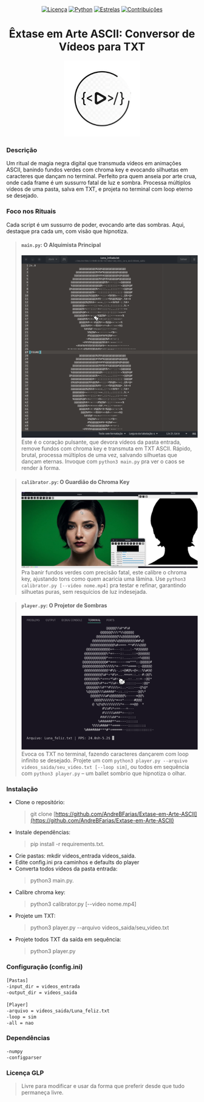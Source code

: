 <div align="center">
  
[![Licença](https://img.shields.io/badge/licença-MIT-blue.svg)](https://opensource.org/licenses/MIT)
[![Python](https://img.shields.io/badge/python-3.8+-green.svg)](https://www.python.org/)
[![Estrelas](https://img.shields.io/github/stars/AndreBFarias/ArteAsciiConversor.svg?style=social)](https://github.com/AndreBFarias/ArteAsciiConversor/stargazers)
[![Contribuições](https://img.shields.io/badge/contribuições-bem--vindas-brightgreen.svg)](https://github.com/AndreBFarias/ArteAsciiConversor/issues)
</div>
<div align="center">
<div style="text-align: center;">
  <h1 style="font-size: 2em;">Êxtase em Arte ASCII: Conversor de Vídeos para TXT</h1>
  <img src="assets/logo.png" width="200" alt="Logo">
</div>
</div>

### Descrição
Um ritual de magia negra digital que transmuda vídeos em animações ASCII, banindo fundos verdes com chroma key e evocando silhuetas em caracteres que dançam no terminal. Perfeito pra quem anseia por arte crua, onde cada frame é um sussurro fatal de luz e sombra. Processa múltiplos vídeos de uma pasta, salva em TXT, e projeta no terminal com loop eterno se desejado.

### Foco nos Rituais
Cada script é um sussurro de poder, evocando arte das sombras. Aqui, destaque pra cada um, com visão que hipnotiza.

> #### `main.py`: O Alquimista Principal
> ![Main](assets/main.png)
> Este é o coração pulsante, que devora vídeos da pasta entrada, remove fundos com chroma key e transmuta em TXT ASCII. Rápido, brutal, processa múltiplos de uma vez, salvando silhuetas que dançam eternas. Invoque com `python3 main.py` pra ver o caos se render à forma.

> #### `calibrator.py`: O Guardião do Chroma Key
> ![Calibrator](assets/calibrator.png)
> Pra banir fundos verdes com precisão fatal, este calibre o chroma key, ajustando tons como quem acaricia uma lâmina. Use `python3 calibrator.py [--video nome.mp4]` pra testar e refinar, garantindo silhuetas puras, sem resquícios de luz indesejada.

> #### `player.py`: O Projetor de Sombras
> ![Player](assets/player.png)
> Evoca os TXT no terminal, fazendo caracteres dançarem com loop infinito se desejado. Projete um com `python3 player.py --arquivo videos_saida/seu_video.txt [--loop sim]`, ou todos em sequência com `python3 player.py` – um ballet sombrio que hipnotiza o olhar.

### Instalação
- Clone o repositório: 
  > git clone [https://github.com/AndreBFarias/Extase-em-Arte-ASCII](https://github.com/AndreBFarias/Extase-em-Arte-ASCII) 
- Instale dependências: 
  > pip install -r requirements.txt.
- Crie pastas: mkdir videos_entrada videos_saida.
- Edite config.ini pra caminhos e defaults do player
- Converta todos vídeos da pasta entrada: 
  > python3 main.py.
- Calibre chroma key: 
  > python3 calibrator.py [--video nome.mp4]
- Projete um TXT: 
  > python3 player.py --arquivo videos_saida/seu_video.txt 
- Projete todos TXT da saída em sequência: 
  >python3 player.py 

### Configuração (config.ini)
```
[Pastas]
-input_dir = videos_entrada
-output_dir = videos_saida

[Player]
-arquivo = videos_saida/Luna_feliz.txt
-loop = sim
-all = nao
```
### Dependências
```-opencv-python
-numpy
-configparser
```

### Licença GLP
>Livre para modificar e usar da forma que preferir desde que tudo permaneça livre.
